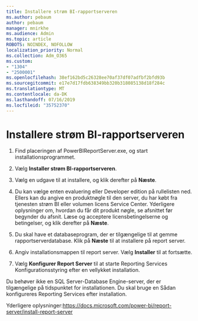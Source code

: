 ```yaml
---
title: Installere strøm BI-rapportserveren
ms.author: pebaum
author: pebaum
manager: mnirkhe
ms.audience: Admin
ms.topic: article
ROBOTS: NOINDEX, NOFOLLOW
localization_priority: Normal
ms.collection: Adm_O365
ms.custom:
- "1304"
- "2500001"
ms.openlocfilehash: 38ef162bd5c26328ee70af37df07adfbf2bfd93b
ms.sourcegitcommit: e17e7d17fdb638349bb320b318085138d18f284c
ms.translationtype: MT
ms.contentlocale: da-DK
ms.lasthandoff: 07/16/2019
ms.locfileid: "35752370"
---
```

# <a name="install-power-bi-report-server"></a>Installere strøm BI-rapportserveren

1. Find placeringen af PowerBIReportServer.exe, og start installationsprogrammet.

2. Vælg **Installer strøm BI-rapportserveren**.

3. Vælg en udgave til at installere, og klik derefter på **Næste**.

4. Du kan vælge enten evaluering eller Developer edition på rullelisten ned.  Ellers kan du angive en produktnøgle til den server, du har købt fra tjenesten strøm BI eller volumen licens Service Center. Yderligere oplysninger om, hvordan du får dit produkt nøgle, se afsnittet før begynder du afsnit. Læse og acceptere licensbetingelserne og betingelser, og klik derefter på **Næste**.

5. Du skal have et databaseprogram, der er tilgængelige til at gemme rapportserverdatabase. Klik på **Næste** til at installere på report server.

6. Angiv installationsmappen til report server. Vælg **Installer** til at fortsætte.

7. Vælg **Konfigurer Report Server** til at starte Reporting Services Konfigurationsstyring efter en vellykket installation.

Du behøver ikke en SQL Server-Database Engine-server, der er tilgængelige på tidspunktet for installationen. Du skal bruge en Sådan konfigureres Reporting Services efter installation.

Yderligere oplysninger:https://docs.microsoft.com/power-bi/report-server/install-report-server
